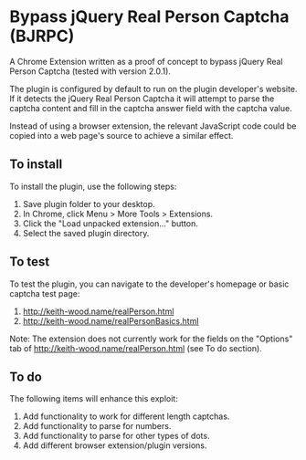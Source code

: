 # Bypass jQuery Real Person Captcha (BJRPC)
A Chrome Extension written as a proof of concept to bypass jQuery Real Person Captcha (tested with version 2.0.1).

The plugin is configured by default to run on the plugin developer's website. If it detects the jQuery Real Person Captcha it will attempt to parse the captcha content and fill in the captcha answer field with the captcha value. 

Instead of using a browser extension, the relevant JavaScript code could be copied into a web page's source to achieve a similar effect. 

<h2>To install</h2>

To install the plugin, use the following steps:
1. Save plugin folder to your desktop. 
2. In Chrome, click Menu > More Tools > Extensions. 
3. Click the "Load unpacked extension..." button. 
4. Select the saved plugin directory. 

<h2>To test</h2>

To test the plugin, you can navigate to the developer's homepage or basic captcha test page:
1. http://keith-wood.name/realPerson.html
2. http://keith-wood.name/realPersonBasics.html

Note: The extension does not currently work for the fields on the "Options" tab of http://keith-wood.name/realPerson.html (see To do section).

<h2>To do</h2>

The following items will enhance this exploit:
1. Add functionality to work for different length captchas.
2. Add functionality to parse for numbers.
3. Add functionality to parse for other types of dots.
4. Add different browser extension/plugin versions.
